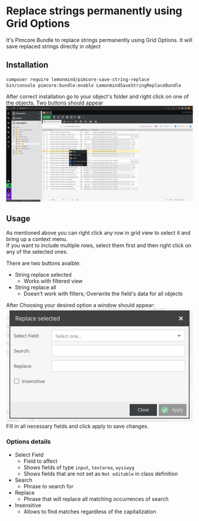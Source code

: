 # Replace strings permanently using Grid Options

It's Pimcore Bundle to replace strings permanently using Grid Options. It will save replaced strings directly in object

## Installation

```
composer require lemonmind/pimcore-save-string-replace
bin/console pimcore:bundle:enable LemonmindSaveStringReplaceBundle
```

After correct installation go to your object's folder and right click on one of the objects.
Two buttons should appear
![](docs/replace_string_home.png)


## Usage
As mentioned above you can right click any row in grid view to select it and bring up a context menu. <br />
If you want to include multiple rows, select them first and then right click on any of the selected ones. <br />

There are two buttons avaible:
- String replace selected
    - Works with filtered view
- String replace all
    - Doesn't work with filters; Overwrite the field's data for all objects


After Choosing your desired option a window should appear: <br />
![](docs/replace_string_window.png) <br />
Fill in all necessary fields and click apply to save changes.

### Options details
- Select Field
    - Field to affect
    - Shows fields of type `input`, `textarea`, `wysiwyg`
    - Shows fields that are not set as `Not editable` in class definition
- Search
    - Phrase to search for
- Replace
    - Phrase that will replace all matching occurrences of search
- Insensitive
    - Allows to find matches regardless of the capitalization
